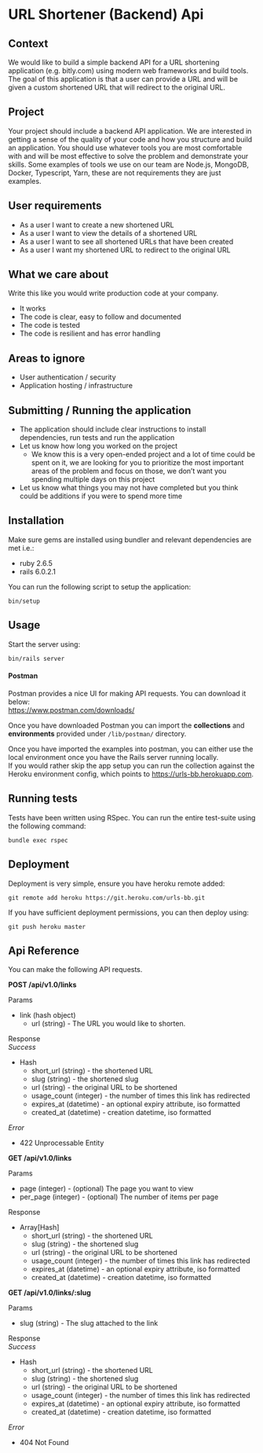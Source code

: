 # URL Shortener (Backend) Api

## Context

We would like to build a simple backend API for a URL shortening application (e.g. bitly.com) using modern web frameworks and build tools. The goal of this application is that a user can provide a URL and will be given a custom shortened URL that will redirect to the original URL.

## Project

Your project should include a backend API application. We are interested in getting a sense of the quality of your code and how you structure and build an application. You should use whatever tools you are most comfortable with and will be most effective to solve the problem and demonstrate your skills. Some examples of tools we use on our team are Node.js, MongoDB, Docker, Typescript, Yarn, these are not requirements they are just examples.

## User requirements

* As a user I want to create a new shortened URL
* As a user I want to view the details of a shortened URL
* As a user I want to see all shortened URLs that have been created
* As a user I want my shortened URL to redirect to the original URL

## What we care about

Write this like you would write production code at your company.
* It works
* The code is clear, easy to follow and documented
* The code is tested
* The code is resilient and has error handling

## Areas to ignore

* User authentication / security
* Application hosting / infrastructure

## Submitting / Running the application

* The application should include clear instructions to install dependencies, run tests and run the application
* Let us know how long you worked on the project
  * We know this is a very open-ended project and a lot of time could be spent on it, we are looking for you to prioritize the most important areas of the problem and focus on those, we don’t want you spending multiple days on this project
* Let us know what things you may not have completed but you think could be additions if you were to spend more time

## Installation

Make sure gems are installed using bundler and relevant dependencies are met i.e.:
* ruby 2.6.5
* rails 6.0.2.1

You can run the following script to setup the application:
```
bin/setup
```

## Usage

Start the server using:
```
bin/rails server
```

#### Postman

Postman provides a nice UI for making API requests. You can download it below:   
https://www.postman.com/downloads/

Once you have downloaded Postman you can import the **collections** and **environments** provided under `/lib/postman/` directory.

Once you have imported the examples into postman, you can either use the local environment once you have the Rails server running locally.   
If you would rather skip the app setup you can run the collection against the Heroku environment config, which points to https://urls-bb.herokuapp.com.

## Running tests

Tests have been written using RSpec. You can run the entire test-suite using the following command:
```
bundle exec rspec
```

## Deployment

Deployment is very simple, ensure you have heroku remote added:
```
git remote add heroku https://git.heroku.com/urls-bb.git
```
If you have sufficient deployment permissions, you can then deploy using:
```
git push heroku master
```

## Api Reference

You can make the following API requests.

**POST /api/v1.0/links**

Params
* link (hash object)
  * url (string) - The URL you would like to shorten.

Response   
_Success_
* Hash
  * short_url (string) - the shortened URL
  * slug (string) - the shortened slug
  * url (string) - the original URL to be shortened
  * usage_count (integer) - the number of times this link has redirected
  * expires_at (datetime) - an optional expiry attribute, iso formatted
  * created_at (datetime) - creation datetime, iso formatted

_Error_
* 422 Unprocessable Entity

**GET /api/v1.0/links**

Params
* page (integer) - (optional) The page you want to view
* per_page (integer) - (optional) The number of items per page

Response
* Array[Hash]
  * short_url (string) - the shortened URL
  * slug (string) - the shortened slug
  * url (string) - the original URL to be shortened
  * usage_count (integer) - the number of times this link has redirected
  * expires_at (datetime) - an optional expiry attribute, iso formatted
  * created_at (datetime) - creation datetime, iso formatted

**GET /api/v1.0/links/:slug**

Params
* slug (string) - The slug attached to the link

Response   
_Success_
* Hash
  * short_url (string) - the shortened URL
  * slug (string) - the shortened slug
  * url (string) - the original URL to be shortened
  * usage_count (integer) - the number of times this link has redirected
  * expires_at (datetime) - an optional expiry attribute, iso formatted
  * created_at (datetime) - creation datetime, iso formatted

_Error_
* 404 Not Found
